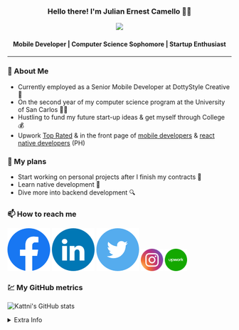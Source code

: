 <div align="center">
  <h3>Hello there! I'm Julian Ernest Camello 🙋‍♂️</h3>
  <img src="https://camello-intro.web.app/bg11.gif" style="height: 350px">
  <h4>Mobile Developer | Computer Science Sophomore | Startup Enthusiast</h4>
</div>

<hr>

### 📖 About Me
- Currently employed as a Senior Mobile Developer at DottyStyle Creative 💼
- On the second year of my computer science program at the University of San Carlos 👨‍🎓
- Hustling to fund my future start-up ideas & get myself through College 💰
- Upwork [Top Rated](https://www.upwork.com/freelancers/~01affdf65ff2e5788f) & in the front page of [mobile developers](https://www.upwork.com/hire/mobile-app-developers/ph/) & [react native developers](https://www.upwork.com/hire/react-native-developers/ph/) (PH) 

### 📝 My plans 
- Start working on personal projects after I finish my contracts 📜
- Learn native development 📱
- Dive more into backend development 🔍

### 📫 How to reach me
[<img src="Facebook.svg" alt="Julian Ernest Camello on facebook" title="Julian Ernest Camello on Facebook"/>](https://facebook.com/julianernest.adlawan)
[<img src="LinkedIN.svg" alt="Julian Ernest Camello on facebook" title="Julian Ernest Camello on Facebook"/>](https://www.linkedin.com/in/julian-ernest-camello-b2a394212/)
[<img src="Twitter.svg" alt="Julian Ernest Camello on facebook" title="Julian Ernest Camello on Facebook"/>](https://twitter.com/batyoung_nub)
[<img src="Instagram.svg" width=50 height=50 alt="Julian Ernest Camello on facebook" title="Julian Ernest Camello on Facebook"/>](https://instagram.com/yaboiern)
[<img src="Upwork.svg" width=50 height=50 alt="Julian Ernest Camello on facebook" title="Julian Ernest Camello on Facebook"/>](https://www.upwork.com/freelancers/~01affdf65ff2e5788f)

### 💹 My GitHub metrics
![Kattni's GitHub stats](https://github-readme-stats.vercel.app/api?username=julianernest&theme=tokyonight&show_icons=true)


<details><summary>Extra Info</summary>

<div>
    <h4>Check out the music i listen to 🎵</h4>
    <a href="https://www.data-card-for-spotify.com/card?user_id=julzelx21">
    <img src="https://www.data-card-for-spotify.com/api/card?user_id=julzelx21" alt="Data Card for Spotify">
  </a>
</div>

### 🔨 Repos that helped with this readme 
- https://github.com/anuraghazra/github-readme-stats 
- https://github.com/magic-ike/spotify-data-card

</details>
